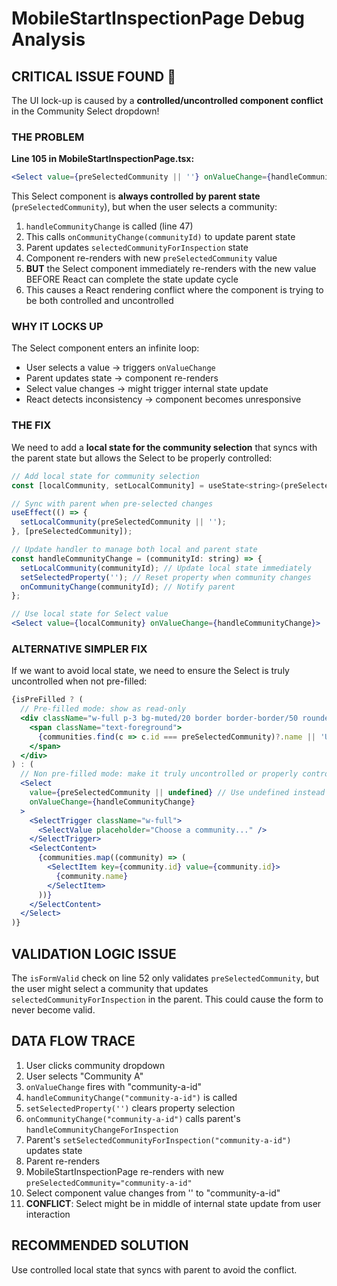 # MobileStartInspectionPage Debug Analysis

## CRITICAL ISSUE FOUND 🚨

The UI lock-up is caused by a **controlled/uncontrolled component conflict** in the Community Select dropdown!

### THE PROBLEM

**Line 105 in MobileStartInspectionPage.tsx:**
```jsx
<Select value={preSelectedCommunity || ''} onValueChange={handleCommunityChange}>
```

This Select component is **always controlled by parent state** (`preSelectedCommunity`), but when the user selects a community:
1. `handleCommunityChange` is called (line 47)
2. This calls `onCommunityChange(communityId)` to update parent state
3. Parent updates `selectedCommunityForInspection` state
4. Component re-renders with new `preSelectedCommunity` value
5. **BUT** the Select component immediately re-renders with the new value BEFORE React can complete the state update cycle
6. This causes a React rendering conflict where the component is trying to be both controlled and uncontrolled

### WHY IT LOCKS UP

The Select component enters an infinite loop:
- User selects a value → triggers `onValueChange`
- Parent updates state → component re-renders
- Select value changes → might trigger internal state update
- React detects inconsistency → component becomes unresponsive

### THE FIX

We need to add a **local state for the community selection** that syncs with the parent state but allows the Select to be properly controlled:

```jsx
// Add local state for community selection
const [localCommunity, setLocalCommunity] = useState<string>(preSelectedCommunity || '');

// Sync with parent when pre-selected changes
useEffect(() => {
  setLocalCommunity(preSelectedCommunity || '');
}, [preSelectedCommunity]);

// Update handler to manage both local and parent state
const handleCommunityChange = (communityId: string) => {
  setLocalCommunity(communityId); // Update local state immediately
  setSelectedProperty(''); // Reset property when community changes
  onCommunityChange(communityId); // Notify parent
};

// Use local state for Select value
<Select value={localCommunity} onValueChange={handleCommunityChange}>
```

### ALTERNATIVE SIMPLER FIX

If we want to avoid local state, we need to ensure the Select is truly uncontrolled when not pre-filled:

```jsx
{isPreFilled ? (
  // Pre-filled mode: show as read-only
  <div className="w-full p-3 bg-muted/20 border border-border/50 rounded-md">
    <span className="text-foreground">
      {communities.find(c => c.id === preSelectedCommunity)?.name || 'Unknown Community'}
    </span>
  </div>
) : (
  // Non pre-filled mode: make it truly uncontrolled or properly controlled
  <Select 
    value={preSelectedCommunity || undefined} // Use undefined instead of empty string
    onValueChange={handleCommunityChange}
  >
    <SelectTrigger className="w-full">
      <SelectValue placeholder="Choose a community..." />
    </SelectTrigger>
    <SelectContent>
      {communities.map((community) => (
        <SelectItem key={community.id} value={community.id}>
          {community.name}
        </SelectItem>
      ))}
    </SelectContent>
  </Select>
)}
```

## VALIDATION LOGIC ISSUE

The `isFormValid` check on line 52 only validates `preSelectedCommunity`, but the user might select a community that updates `selectedCommunityForInspection` in the parent. This could cause the form to never become valid.

## DATA FLOW TRACE

1. User clicks community dropdown
2. User selects "Community A" 
3. `onValueChange` fires with "community-a-id"
4. `handleCommunityChange("community-a-id")` is called
5. `setSelectedProperty('')` clears property selection
6. `onCommunityChange("community-a-id")` calls parent's `handleCommunityChangeForInspection`
7. Parent's `setSelectedCommunityForInspection("community-a-id")` updates state
8. Parent re-renders
9. MobileStartInspectionPage re-renders with new `preSelectedCommunity="community-a-id"`
10. Select component value changes from '' to "community-a-id"
11. **CONFLICT**: Select might be in middle of internal state update from user interaction

## RECOMMENDED SOLUTION

Use controlled local state that syncs with parent to avoid the conflict.